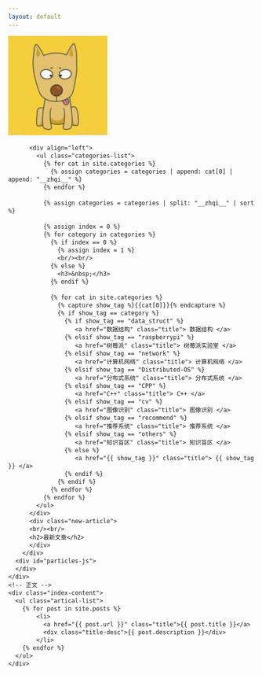 ```yaml
---
layout: default
---
```


<body>
  <div class="index-wrapper">
    <div class="aside">
      <div class="info-card">
          <div id="divcss5"><img src="/images/header.png" /></div>

          <div align="left">
            <ul class="categories-list">
              {% for cat in site.categories %}
                {% assign categories = categories | append: cat[0] | append: "__zhqi__" %}
              {% endfor %}

              {% assign categories = categories | split: "__zhqi__" | sort %}

              {% assign index = 0 %}
              {% for category in categories %}
                {% if index == 0 %}
                  {% assign index = 1 %}
                  <br/><br/>
                {% else %}
                  <h3>&nbsp;</h3>
                {% endif %}

                {% for cat in site.categories %}
                  {% capture show_tag %}{{cat[0]}}{% endcapture %}
                  {% if show_tag == category %}
                    {% if show_tag == "data_struct" %}
                       <a href="数据结构" class="title"> 数据结构 </a>
                    {% elsif show_tag == "raspberrypi" %}
                       <a href="树莓派" class="title"> 树莓派实验室 </a>
                    {% elsif show_tag == "network" %}
                       <a href="计算机网络" class="title"> 计算机网络 </a>
                    {% elsif show_tag == "Distributed-OS" %}
                       <a href="分布式系统" class="title"> 分布式系统 </a>
                    {% elsif show_tag == "CPP" %}
                       <a href="C++" class="title"> C++ </a>
                    {% elsif show_tag == "cv" %}
                       <a href="图像识别" class="title"> 图像识别 </a>
                    {% elsif show_tag == "recommend" %}
                       <a href="推荐系统" class="title"> 推荐系统 </a>
                    {% elsif show_tag == "others" %}
                       <a href="知识盲区" class="title"> 知识盲区 </a>
                    {% else %}
                       <a href="{{ show_tag }}" class="title"> {{ show_tag }} </a>
                    {% endif %}
                  {% endif %}
                {% endfor %}
              {% endfor %}
            </ul>
          </div>
          <div class="new-article">
          <br/><br/>
          <h2>最新文章</h2>
          </div>
        </div>
      <div id="particles-js">
      </div>
    </div>
    <!-- 正文 -->
    <div class="index-content">
      <ul class="artical-list">
        {% for post in site.posts %}
            <li>
              <a href="{{ post.url }}" class="title">{{ post.title }}</a>
              <div class="title-desc">{{ post.description }}</div>
            </li>
        {% endfor %}
      </ul>
    </div>
  </div>
</body>
